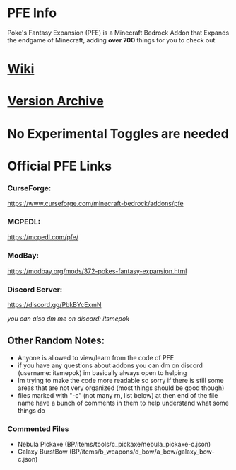 # PFE Info
Poke's Fantasy Expansion (PFE) is a Minecraft Bedrock Addon that Expands the endgame of Minecraft, adding **over 700** things for you to check out
# [Wiki](https://pfewiki.gitbook.io/home)
# [Version Archive](https://github.com/ItsMePok/Addon-Archive)

# No Experimental Toggles are needed

# Official PFE Links

### CurseForge:
https://www.curseforge.com/minecraft-bedrock/addons/pfe
### MCPEDL:
https://mcpedl.com/pfe/
### ModBay:
https://modbay.org/mods/372-pokes-fantasy-expansion.html
### Discord Server:
https://discord.gg/PbkBYcExmN

_you can also dm me on discord: itsmepok_

## Other Random Notes:
* Anyone is allowed to view/learn from the code of PFE
* if you have any questions about addons you can dm on discord (username: itsmepok) im basically always open to helping
* Im trying to make the code more readable so sorry if there is still some areas that are not very organized (most things should be good though)
* files marked with "-c" (not many rn, list below) at then end of the file name have a bunch of comments in them to help understand what some things do

### Commented Files
* Nebula Pickaxe (BP/items/tools/c_pickaxe/nebula_pickaxe-c.json)
* Galaxy BurstBow (BP/items/b_weapons/d_bow/a_bow/galaxy_bow-c.json)
